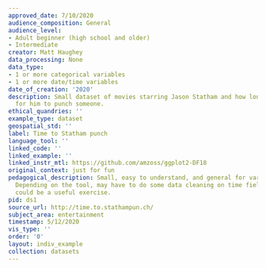 ```yaml
---
approved_date: 7/10/2020
audience_composition: General
audience_level:
- Adult beginner (high school and older)
- Intermediate
creator: Matt Haughey
data_processing: None
data_type:
- 1 or more categorical variables
- 1 or more date/time variables
date_of_creation: '2020'
description: Small dataset of movies starring Jason Statham and how long it takes
  for him to punch someone.
ethical_quandries: ''
example_type: dataset
geospatial_std: ''
label: Time to Statham punch
language_tool: ''
linked_code: ''
linked_example: ''
linked_instr_mtl: https://github.com/amzoss/ggplot2-DF18
original_context: just for fun
pedagogical_description: Small, easy to understand, and general for various audiences.
  Depending on the tool, may have to do some data cleaning on time field, so that
  could be a useful exercise.
pid: ds1
source_url: http://time.to.stathampun.ch/
subject_area: entertainment
timestamp: 5/12/2020
vis_type: ''
order: '0'
layout: indiv_example
collection: datasets
---
```

